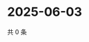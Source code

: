 # 2025-06-03

共 0 条

<!-- BEGIN ZHIHUQUESTIONS -->
<!-- 最后更新时间 Tue Jun 03 2025 05:11:05 GMT+0800 (China Standard Time) -->

<!-- END ZHIHUQUESTIONS -->
